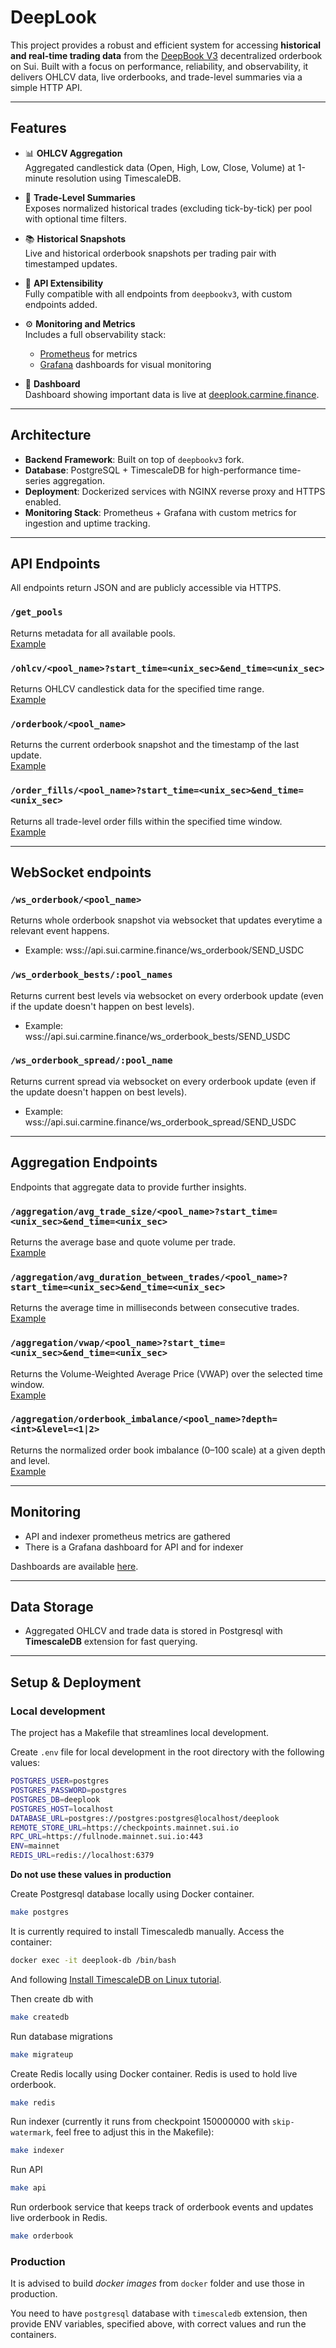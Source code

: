 # DeepLook

This project provides a robust and efficient system for accessing **historical and real-time trading data** from the [DeepBook V3](https://github.com/MystenLabs/deepbookv3) decentralized orderbook on Sui. Built with a focus on performance, reliability, and observability, it delivers OHLCV data, live orderbooks, and trade-level summaries via a simple HTTP API.

---

## Features

- 📊 **OHLCV Aggregation**  
  Aggregated candlestick data (Open, High, Low, Close, Volume) at 1-minute resolution using TimescaleDB.

- 🧾 **Trade-Level Summaries**  
  Exposes normalized historical trades (excluding tick-by-tick) per pool with optional time filters.

- 📚 **Historical Snapshots**  
  Live and historical orderbook snapshots per trading pair with timestamped updates.

- 🧩 **API Extensibility**  
  Fully compatible with all endpoints from `deepbookv3`, with custom endpoints added.

- ⚙️ **Monitoring and Metrics**  
  Includes a full observability stack:
  - [Prometheus](https://prometheus.io/) for metrics
  - [Grafana](https://grafana.com/) dashboards for visual monitoring

- 🧩 **Dashboard**  
  Dashboard showing important data is live at [deeplook.carmine.finance](https://deeplook.carmine.finance/).

---

## Architecture

- **Backend Framework**: Built on top of `deepbookv3` fork.
- **Database**: PostgreSQL + TimescaleDB for high-performance time-series aggregation.
- **Deployment**: Dockerized services with NGINX reverse proxy and HTTPS enabled.
- **Monitoring Stack**: Prometheus + Grafana with custom metrics for ingestion and uptime tracking.

---

## API Endpoints

All endpoints return JSON and are publicly accessible via HTTPS.

### `/get_pools`

Returns metadata for all available pools.  
[Example](https://api.deeplook.carmine.finance/get_pools)

### `/ohlcv/<pool_name>?start_time=<unix_sec>&end_time=<unix_sec>`

Returns OHLCV candlestick data for the specified time range.  
[Example](https://api.deeplook.carmine.finance/ohlcv/XBTC_USDC?start_time=1750370400&end_time=1750888800)

### `/orderbook/<pool_name>`

Returns the current orderbook snapshot and the timestamp of the last update.  
[Example](https://api.deeplook.carmine.finance/orderbook/SUI_USDC)

### `/order_fills/<pool_name>?start_time=<unix_sec>&end_time=<unix_sec>`

Returns all trade-level order fills within the specified time window.  
[Example](https://api.deeplook.carmine.finance/order_fills/SUI_USDC?start_time=1750866244&end_time=1750886244)

---
## WebSocket endpoints
### `/ws_orderbook/<pool_name>`

Returns whole orderbook snapshot via websocket that updates everytime a relevant event happens.  
- Example: wss://api.sui.carmine.finance/ws_orderbook/SEND_USDC

### `/ws_orderbook_bests/:pool_names`
Returns current best levels via websocket on every orderbook update (even if the update doesn't happen on best levels).
- Example: wss://api.sui.carmine.finance/ws_orderbook_bests/SEND_USDC

### `/ws_orderbook_spread/:pool_name`
Returns current spread via websocket on every orderbook update (even if the update doesn't happen on best levels).
- Example: wss://api.sui.carmine.finance/ws_orderbook_spread/SEND_USDC

---

## Aggregation Endpoints

Endpoints that aggregate data to provide further insights.

### `/aggregation/avg_trade_size/<pool_name>?start_time=<unix_sec>&end_time=<unix_sec>`

Returns the average base and quote volume per trade.  
[Example](https://api.deeplook.carmine.finance/get_avg_trade_size/SUI_USDC)

### `/aggregation/avg_duration_between_trades/<pool_name>?start_time=<unix_sec>&end_time=<unix_sec>`

Returns the average time in milliseconds between consecutive trades.  
[Example](https://api.deeplook.carmine.finance/get_avg_duration_between_trades/SUI_USDC)

### `/aggregation/vwap/<pool_name>?start_time=<unix_sec>&end_time=<unix_sec>`

Returns the Volume-Weighted Average Price (VWAP) over the selected time window.  
[Example](https://api.deeplook.carmine.finance/get_vwap/SUI_USDC?start_time=1750866244&end_time=1750886244)

### `/aggregation/orderbook_imbalance/<pool_name>?depth=<int>&level=<1|2>`

Returns the normalized order book imbalance (0–100 scale) at a given depth and level.  
[Example](https://api.deeplook.carmine.finance/orderbook_imbalance/SUI_USDC?depth=100&level=2)

---

## Monitoring

- API and indexer prometheus metrics are gathered
- There is a Grafana dashboard for API and for indexer

Dashboards are available [here](http://deeplook.carmine.finance:3000/dashboards).

---

## Data Storage

- Aggregated OHLCV and trade data is stored in Postgresql with **TimescaleDB** extension for fast querying.

---

## Setup & Deployment

### Local development

The project has a Makefile that streamlines local development.

Create `.env` file for local development in the root directory with the following values:

```sh
POSTGRES_USER=postgres
POSTGRES_PASSWORD=postgres
POSTGRES_DB=deeplook
POSTGRES_HOST=localhost
DATABASE_URL=postgres://postgres:postgres@localhost/deeplook
REMOTE_STORE_URL=https://checkpoints.mainnet.sui.io
RPC_URL=https://fullnode.mainnet.sui.io:443
ENV=mainnet
REDIS_URL=redis://localhost:6379
```

**Do not use these values in production**

Create Postgresql database locally using Docker container.

```sh
make postgres
```

It is currently required to install Timescaledb manually. Access the container:

```sh
docker exec -it deeplook-db /bin/bash
```

And following [Install TimescaleDB on Linux tutorial](https://docs.tigerdata.com/self-hosted/latest/install/installation-linux/#install-timescaledb-on-linux).

Then create db with

```sh
make createdb
```

Run database migrations

```sh
make migrateup
```

Create Redis locally using Docker container. Redis is used to hold live orderbook.

```sh
make redis
```

Run indexer (currently it runs from checkpoint 150000000 with `skip-watermark`, feel free to adjust this in the Makefile):

```sh
make indexer
```

Run API

```sh
make api
```

Run orderbook service that keeps track of orderbook events and updates live orderbook in Redis.

```sh
make orderbook
```

### Production

It is advised to build _docker images_ from `docker` folder and use those in production.

You need to have `postgresql` database with `timescaledb` extension, then provide ENV variables, specified above, with correct values and run the containers.
